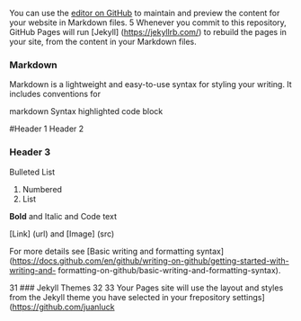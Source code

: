 You can use the [editor on GitHub](https://github.com/juanluck/tp3/edit/gh-pages/index.md) to maintain and preview the content for your website in Markdown files.
5 Whenever you commit to this repository, GitHub Pages will run [Jekyll] (https://jekyllrb.com/) to rebuild the pages in your site, from the content in your Markdown files.
### Markdown

Markdown is a lightweight and easy-to-use syntax for styling your writing. It includes conventions for

markdown
Syntax highlighted code block

#Header 1
Header 2
### Header 3

Bulleted
List

1. Numbered
2. List

**Bold** and Italic and Code text

[Link] (url) and [Image] (src)


For more details see [Basic writing and formatting syntax](https://docs.github.com/en/github/writing-on-github/getting-started-with-writing-and- formatting-on-github/basic-writing-and-formatting-syntax).

31 ### Jekyll Themes
32
33 Your Pages site will use the layout and styles from the Jekyll theme you have selected in your frepository settings](https://github.com/juanluck
